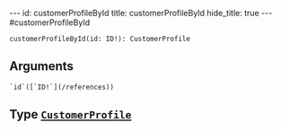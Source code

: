--- id:
customerProfileById
title:
customerProfileById
hide_title: true --- #customerProfileById

```
customerProfileById(id: ID!): CustomerProfile
```
  ## Arguments
    `id`([`ID!`](/references))
  ## Type [`CustomerProfile`](/references/objects/customerprofile)
